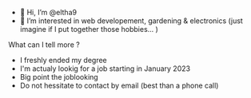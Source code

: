 - 👋 Hi, I’m @eltha9
- 👀 I’m interested in web developement, gardening & electronics (just imagine if I put together those hobbies... )


What can I tell more ? 

- I freshly ended my degree
- I'm actualy lookig for a job starting in January 2023
- Big point the joblooking
- Do not hessitate to contact by email (best than a phone call)

